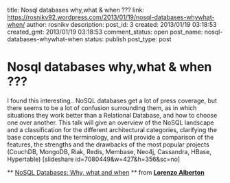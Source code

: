 title: Nosql databases why,what & when ???
link: https://rosnikv92.wordpress.com/2013/01/19/nosql-databases-whywhat-when/
author: rosnikv
description: 
post_id: 3
created: 2013/01/19 03:18:53
created_gmt: 2013/01/19 03:18:53
comment_status: open
post_name: nosql-databases-whywhat-when
status: publish
post_type: post

# Nosql databases why,what & when ???

I found this interesting.. NoSQL databases get a lot of press coverage, but there seems to be a lot of confusion surrounding them, as in which situations they work better than a Relational Database, and how to choose one over another. This talk will give an overview of the NoSQL landscape and a classification for the different architectural categories, clarifying the base concepts and the terminology, and will provide a comparison of the features, the strengths and the drawbacks of the most popular projects (CouchDB, MongoDB, Riak, Redis, Membase, Neo4j, Cassandra, HBase, Hypertable) [slideshare id=7080449&w=427&h=356&sc=no] 

** [NoSQL Databases: Why, what and when](http://www.slideshare.net/quipo/nosql-databases-why-what-and-when) ** from **[Lorenzo Alberton](http://www.slideshare.net/quipo)**